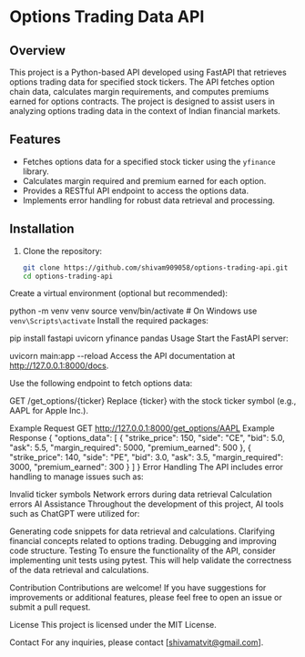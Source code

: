 # Options Trading Data API

## Overview

This project is a Python-based API developed using FastAPI that retrieves options trading data for specified stock tickers. The API fetches option chain data, calculates margin requirements, and computes premiums earned for options contracts. The project is designed to assist users in analyzing options trading data in the context of Indian financial markets.

## Features

- Fetches options data for a specified stock ticker using the `yfinance` library.
- Calculates margin required and premium earned for each option.
- Provides a RESTful API endpoint to access the options data.
- Implements error handling for robust data retrieval and processing.

## Installation

1. Clone the repository:
   ```bash
   git clone https://github.com/shivam909058/options-trading-api.git
   cd options-trading-api
Create a virtual environment (optional but recommended):

python -m venv venv
source venv/bin/activate  # On Windows use `venv\Scripts\activate`
Install the required packages:

pip install fastapi uvicorn yfinance pandas
Usage
Start the FastAPI server:

uvicorn main:app --reload
Access the API documentation at http://127.0.0.1:8000/docs.

Use the following endpoint to fetch options data:

GET /get_options/{ticker}
Replace {ticker} with the stock ticker symbol (e.g., AAPL for Apple Inc.).

Example Request
GET http://127.0.0.1:8000/get_options/AAPL
Example Response
{
    "options_data": [
        {
            "strike_price": 150,
            "side": "CE",
            "bid": 5.0,
            "ask": 5.5,
            "margin_required": 5000,
            "premium_earned": 500
        },
        {
            "strike_price": 140,
            "side": "PE",
            "bid": 3.0,
            "ask": 3.5,
            "margin_required": 3000,
            "premium_earned": 300
        }
    ]
}
Error Handling
The API includes error handling to manage issues such as:

Invalid ticker symbols
Network errors during data retrieval
Calculation errors
AI Assistance
Throughout the development of this project, AI tools such as ChatGPT were utilized for:

Generating code snippets for data retrieval and calculations.
Clarifying financial concepts related to options trading.
Debugging and improving code structure.
Testing
To ensure the functionality of the API, consider implementing unit tests using pytest. This will help validate the correctness of the data retrieval and calculations.

Contribution
Contributions are welcome! If you have suggestions for improvements or additional features, please feel free to open an issue or submit a pull request.

License
This project is licensed under the MIT License.

Contact
For any inquiries, please contact [shivamatvit@gmail.com].


